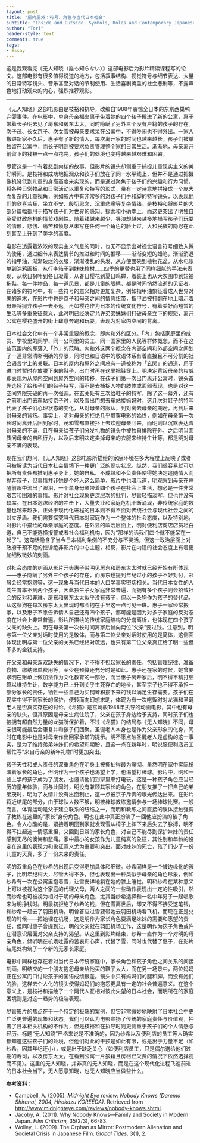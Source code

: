 ```yaml
---
layout: post
title: "屋内屋外：符号、角色与当代日本社会"
subtitle: "Inside and Outside: Symbols, Roles and Contemporary Japanese Society"
author: "Tori"
header-style: text
comments: true
tags: 
- Essay
---
```


这是我观看完《无人知晓（誰も知らない）》这部电影后为影片精读课程写的论文。这部电影有很多值得说道的地方，包括叙事结构、视觉符号与细节表达、大量的日常特写镜头、音乐甚至对话的节制使用、生活喜剧掩盖的社会悲剧等，不露声色地打动观众的内心，强烈推荐观影。

---

《无人知晓》这部电影由是枝裕和执导，改编自1988年震惊全日本的东京西巢鸭弃婴事件。在电影中，单身母亲福岛惠子带着她的四个孩子搬进了新的公寓，惠子带着长子明去见了房东和房东太太，同时隐瞒了另外三个没有户籍的孩子的存在。次子茂、长女京子、次女雪被母亲要求呆在公寓中，不得吵闹也不得外出。一家人搬进新家不久后，惠子有了新的情人，每次离开家的时间也越来越长。孩子们被单独留在公寓中，而长子明则被要求负责管理整个家的日常生活。渐渐地，母亲离开前留下的钱被一点一点花完，孩子们的处境也变得越来越艰难和困窘。

尽管这是一个有着悲剧内核的故事，但影片的镜头却侧重于捕捉儿童现实主义的美好瞬间。是枝裕和成功地把观众和孩子们放在了同一水平线上，但并不是通过把摄像机降低到儿童的身高高度来实现的，而是通过聚焦于孩子们的兴趣和行为习惯，将各种日常物品和日常活动以重复和特写的形式，带有一定诗意地拼接成一个庞大而复杂的儿童视角，例如影片中有非常多的对孩子们手和脚的特写镜头，以表现他们的欣喜若狂、坐立不安、殷切思念、沉重悲痛等复杂情绪。是枝裕和将影片的大部分篇幅都用于描写孩子们对世界的感知、探索和小确幸上，而这更突出了明独自承受财政危机的情节戏剧性。随着钱越来越少，导演却越来越多地描写孩子们玩耍的情形，悲伤、痛苦和愤怒从未写在任何一个角色的脸上过，大和民族的隐忍在此刻甚至上升到了美学的高度。

电影在透露着浓浓的现实主义气息的同时，也无不显示出对视觉语言符号细致入微的使用，通过细节来表达情节的推进和时间的推移——渐渐变短的蜡笔，渐渐消退的指甲油，渐渐破烂的衣服，渐渐凌乱的头发，从方便面碗到植物花盆，从水电账单到涂鸦画板，从行李箱子到妹妹棺材……四季的更替也用了同样细腻的手法来表现，从秋日枫叶到冬日凝霜，从春日樱花到夏日鸣蝉，着装上也从大衣围巾到短袖拖鞋。每一件物品，每一道风景，都是儿童的眼睛，都是时间悄然流逝的见证者。在诸多的符号中，有一些符号的意义相对更加复杂，例如指甲油象征着成人世界对美的追求，在影片中也是京子和母亲之间的情感纽带，指甲油被打翻在地上暗示着母亲将抛弃孩子一去不返。再如樱花作为日本的传统文化符号，有着美好而短暂的生活等多重象征意义，此时明已经决定允许弟弟妹妹们打破母亲立下的规矩，离开公寓在樱花盛开的街上肆意奔跑和玩耍，表现为对家内空间的背离。

日本社会文化中有一个非常重要的概念，即内和外的区分。「内」包括家庭里的成员、学校里的同学、同一公司里的员工、同一国家里的人民等群体概念，而不在这些范围内的即落入「外」的范畴。内和外这两个概念在内部空间和外部空间之间划了一道非常清晰明确的界限，同时也和日语中的敬语体系有着直接且不可分割的社会语言学上的关联。日本的屋内和屋外之间总有一道被称为「玄関」的通道，用于进门时暂时存放脱下来的鞋子，出门时再在这里把鞋穿上。明决定背叛母亲的权威即表现为从屋内空间到屋外空间的转移，在孩子们第一次出门离开公寓时，镜头首先选择了给孩子们的鞋子特写，而不是去捕捉人物的肢体或面部表现，也是对这一空间界限突破的再一次强调。在玄关处有三次给鞋子的特写，除了这一幕外，还有之前明出门去车站接京子时，以及雪出门想去车站接妈妈时，这几次对鞋子的特写代表了孩子们心理状态的变化，从对母亲的服从，到对离去母亲的期盼，再到后来对母亲的背叛。事实上，明对母亲的拒绝几乎贯穿电影的始终，例如在母亲第一次长时间离开后回到家时，茂和雪都直接扑上去欢迎母亲回来，而明则以沉默表达着对母亲的不满，且在母亲给孩子们分发礼物的镜头中被独自排除在外，之后明当面质问母亲的自私行为，以及后来明决定卖掉母亲的衣服来维持生计等，都是明对母亲不满的表现。

现在我们想问，《无人知晓》这部电影所描绘的家庭环境在多大程度上反映了或者可被解读为当代日本社会情境下一种更广泛的现实状况。纵然，我们很容易就可以把所有责任都推到惠子身上，她的自私、不成熟和不负责任使得她决定追随情人而抛弃孩子，但事情并非她是个坏人这么简单，影片中也暗示道，明观察到母亲在睡醒前眼中流出了眼泪，一个单身母亲带着四个孩子在社会上生活，想必是一件非常艰苦和困难的事情。影片对社会现象更深层次的批判，尽管轻描淡写，但也并没有缺席。在日本泡沫经济的冲击下，大量失业和家庭危机不断涌现，非传统家庭的数量也越来越多，正处于现代化进程的日本则不得不面对传统社会与现代社会之间的对立矛盾。我们需要探究当代日本对家庭作为一个整体的社会态度，以及特别地，对影片中描绘的单亲家庭的态度。在外显的政治层面上，明对便利店商店店员坦白道，自己不能选择报警或者社会福利机构，因为“那样的话我们四个就不能呆在一起了”。这句话隐含了当今日本福利条例的不充分与不灵活，但这一政治层面上对政府干预不足的控诉绝非影片的中心主题，相反，影片在内隐的社会态度上有着更加细致微妙的刻画。

对社会态度的刻画从影片开头惠子带明见房东和房东太太时就已经开始有所体现——惠子隐瞒了另外三个孩子的存在，而房东也提到年纪过小的孩子不好对付，邻居会经常抱怨等，这一现象与当代日本的人口学事实密切相关。当代日本女性的人均生育率不到两个孩子，因此独生子女家庭非常普遍，而拥有多个孩子则会招致社会的反对和非难。房东和房东太太似乎没有孩子，但以一条狗作为孩子的替代品，从这条狗在每次房东太太出现时都会抱在手里这一点可见一斑。惠子一家经常搬家，以及惠子不愿告诉情人自己还有四个孩子，都可能是因为对多子家庭的反对态度在社会上非常普遍。影片所描绘的传统家庭结构的分崩离析，也体现在四个孩子父亲的缺失上。明在母亲第一次长时间离家后曾向两位“父亲”要过钱。注意到，明与第一位父亲对话时使用的是敬体，而与第二位父亲对话时使用的是简体，这侧面体现出明与第一位父亲的关系已经相对疏远，也只有第二位父亲真正给了明一些但不多的金钱支持。

在父亲和母亲双双缺失的情况下，明不得不担起家长的责任，包括管理纪律、准备食物、缴纳账单费用等，至少在预算还充分时是如此。惠子还在家的时候，她曾要求明在账单上做加法作为文化教育的一部分，而当惠子离开家后，明不得不精打细算以维持生计，数学能力已上升到关乎生死存亡的地步，甚至京子也不得不承担一部分家长的责任，牺牲一些自己为买钢琴积攒下来的钱以满足生存需要。孩子们在现实中得不到家长的保护，便转而向幻想求助，体现为有一次吃饭时对龙猫和圣诞老人是否真实存在的讨论。《龙猫》是宫崎骏1988年执导的动画电影，其中也有母亲的缺失，但其原因是母亲生病住院了，父亲在孩子身边给予支持，同时孩子们也被拥有超自然力量的龙猫所保护着，不过《龙猫》的结局与《无人知晓》不同，母亲很可能最后会康复并和孩子们团聚。圣诞老人本身也是作为父亲形象的化身，同时在电影中也是对母亲作出回家承诺的提示。明不愿点破圣诞老人是虚构的这一事实，是为了维持弟弟妹妹们的希望和期盼，且这一点在新年时，明说服便利店员工帮忙写“来自母亲的新年礼物”时更加突出。

孩子天性和成人责任的双重角色在明身上被撕扯得最为痛彻。虽然明在家中实际扮演着家长的角色，但明作为一个孩子也渴望上学，也渴望打棒球。影片中，明和一些上学的孩子成为了朋友，也邀请他们到家里来打电玩，这是一种孩子角色应当经历的童年体验，而与此同时，明没有兼顾其家长的角色，在朋友推了一把自己的弟弟茂时，明为了友情并没有出面制止，这一点被京子斥责的眼光传达出来。在影片将近结尾的部分，由于球队人数不够，明被棒球教练邀请参与一场棒球比赛。一般而言，体育运动是父子建立联系的纽结之一，而明和教练之间直接的肢体接触强调了教练在这里的“家长”身份角色，明也在此中真正扮演了一回他应扮演的孩子角色。令人心酸的是，紧接着明回到家就发现雪从椅子上摔下来后失去了脉搏，明不得不扛起这一情感重担，又回到日常的家长角色，对自己不能尽到保护妹妹的责任感到无尽的懊悔和悲痛。家中最小的女孩作为儿童纯真的象征，其性别和年龄的设定在这里的表现力和象征意义尤为重要和突出。面对妹妹的死亡，孩子们少了一份儿童的天真，多了一份未来的责任。

明的双重角色在纱希的出现后变得更加具体和细微。纱希同样是一个被边缘化的孩子，比明年纪稍大，尽管大得不多，但也表现出一种类似于母亲的角色形象，例如纱希有一次在公寓里抱着雪，让雪安详地躺在她的膝上睡觉。明和纱希在某种意义上可以被视为这个家庭的代理父母，两人之间的一些动作表现出一定的性吸引，然而纱希也可被视为相对于明的母亲角色，尤其当纱希选择和一名中年男子一起唱歌来为明挣钱时。明最初拒绝了纱希的钱，但在雪离世后，却又不得不接受这笔钱，和纱希一起去了羽田机场。明曾答应过雪要带她去羽田机场看飞机，而现在正是兑现的时候——把她埋在机场，这是明作为家长角色要满足妹妹的需要和愿望的责任，但同时惠子曾提到过，明的父亲就在羽田机场工作，这是明作为孩子角色或许在潜意识层面对父亲支持的渴望。从这里到影片结束，纱希一直作为一个对明的母亲角色，倾听明在机场吐露的苦衷和心声，代替了雪，同时也代替了惠子，在影片结尾处构筑了一个新的无家长家庭。

电影中同样也存在着对当代日本传统家庭中，家长角色和孩子角色之间关系的间接刻画。明结交的一个朋友抱怨母亲给他买的鞋子太大，而在另一场景中，两位妈妈正在公寓门口讨论孩子的国语成绩很差。镜头中只有妈妈们的腿和脚，而没有她们的脸，这样去个人化的镜头使得妈妈们的抱怨更具有一定的社会普遍意义。在这个意义上，是枝裕和描绘了一个两代人互相对彼此失望的日本社会，而明所在的家庭困境则是对这一趋势的极端表现。

尽管影片的焦点在于一个特定的极端的案例，但它非常微妙地映射了日本社会中更广泛更普遍的现象和状态。我们可以认为电影宣扬了传统的家庭责任与价值观，抨击了日本相关机构的不作为，但是枝裕和在执导时则更侧重于孩子们的个人情感与经历。标题“无人知晓”严格来说是不准确的，因为纱希以及便利店的员工等人确实都知道这些孩子们的处境，但他们对此的干预是如此有限，或是出于力量不足（如纱希，因其年纪还小），或是出于缺乏关心（如便利店员工，只是偶尔送给他们过期的寿司，以及房东太太，在看到公寓一片狼藉且房租已欠费的情况下依然选择视而不见）。这里的无人知晓，并非真的无人知晓，而是在这个现代化进程飞速前进的日本社会当下，无人愿意知晓，也无人知晓应当做些什么。

**参考资料：**

- Campbell, A. (2005). *Midnight Eye review: Nobody Knows (Daremo Shiranai, 2004, Hirokazu KOREEDA).* Retrieved from http://www.midnighteye.com/reviews/nobody-knows.shtml.
- Jacoby, A. (2011). Why Nobody Knows—Family and Society in Modern Japan. *Film Criticism,* 35(2/3), 66-83.
- Wolley, L. (2009). The Orphan as Mirror: Postmodern Alienation and Societal Crisis in Japanese Film. *Global Tides,* 3(1), 2.
